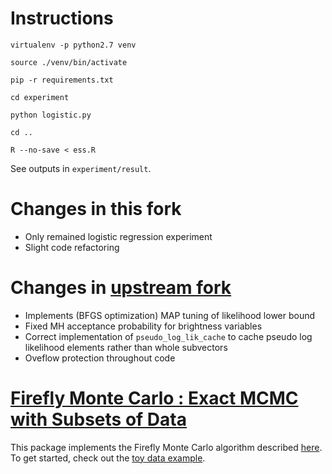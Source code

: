 # Instructions
`virtualenv -p python2.7 venv`

`source ./venv/bin/activate`

`pip -r requirements.txt`

`cd experiment`

`python logistic.py`

`cd ..`

`R --no-save < ess.R`

See outputs in `experiment/result`.


# Changes in this fork
* Only remained logistic regression experiment
* Slight code refactoring

# Changes in [upstream fork](https://github.com/feynmanliang/firefly-monte-carlo)
* Implements (BFGS optimization) MAP tuning of likelihood lower bound
* Fixed MH acceptance probability for brightness variables
* Correct implementation of `pseudo_log_lik_cache` to cache pseudo log
  likelihood elements rather than whole subvectors
* Oveflow protection throughout code

# [Firefly Monte Carlo : Exact MCMC with Subsets of Data](https://github.com/HIPS/firefly-monte-carlo)

This package implements the Firefly Monte Carlo algorithm
described [here](https://hips.seas.harvard.edu/files/maclaurin-firefly-uai-2014.pdf).
To get started, check out the [toy data example](examples/toy_dataset.py).

